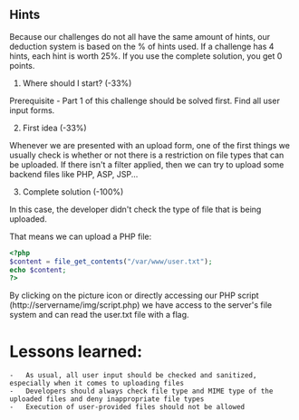 ## Hints
Because our challenges do not all have the same amount of hints, our deduction system is based on the % of hints used. If a challenge has 4 hints, each hint is worth 25%. If you use the complete solution, you get 0 points.

1. Where should I start? (-33%)

Prerequisite - Part 1 of this challenge should be solved first. Find all user input forms.

2. First idea (-33%)

Whenever we are presented with an upload form, one of the first things we usually check is whether or not there is a restriction on file types that can be uploaded.
If there isn't a filter applied, then we can try to upload some backend files like PHP, ASP, JSP...

3. Complete solution (-100%)

In this case, the developer didn't check the type of file that is being uploaded.

That means we can upload a PHP file:
```php
<?php
$content = file_get_contents("/var/www/user.txt");
echo $content;
?>  
```
By clicking on the picture icon or directly accessing our PHP script (http://servername/img/script.php) we have access to the server's file system and can read the user.txt file with a flag.

# Lessons learned:

    -   As usual, all user input should be checked and sanitized, especially when it comes to uploading files
    -   Developers should always check file type and MIME type of the uploaded files and deny inappropriate file types
    -   Execution of user-provided files should not be allowed